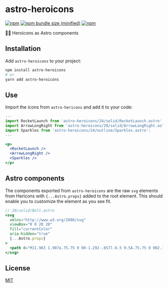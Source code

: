 # astro-heroicons

[![npm](https://img.shields.io/npm/v/astro-emoji.svg)](https://npmjs.com/package/astro-emoji) [![npm bundle size (minified)](https://img.shields.io/bundlephobia/min/astro-emoji.svg)](https://npmjs.com/package/astro-emoji) [![npm](https://img.shields.io/npm/dt/astro-emoji.svg)](https://npmjs.com/package/astro-emoji)

👩‍🚀 Heroicons as Astro components

## Installation

Add `astro-heroicons` to your project:

```sh
npm install astro-heroicons
# or
yarn add astro-heroicons
```

## Use

Import the icons from `astro-hericons` and add it to your code:

```jsx
---
import RocketLaunch from 'astro-heroicons/24/solid/RocketLaunch.astro':
import ArrowLongRight from 'astro-heroicons/20/solid/ArrowLongRight.astro':
import Sparkles from 'astro-heroicons/24/outline/Sparkles.astro':
---

<p>
  <RocketLaunch />
  <ArrowLongRight />
  <Sparkles />
</p>
```

## Astro components

The components exported from `astro-heroicons` are the raw `svg` elements from Hericons with `{...Astro.props}` added to the root element. This should enable you to customize the element as you see fit.

```jsx
// 20/solid/Bolt.astro
<svg
  xmlns="http://www.w3.org/2000/svg"
  viewBox="0 0 20 20"
  fill="currentColor"
  aria-hidden="true"
  {...Astro.props}
>
  <path d="M11.983 1.907a.75.75 0 00-1.292-.657l-8.5 9.5A.75.75 0 002.75 12h6.572l-1.305 6.093a.75.75 0 001.292.657l8.5-9.5A.75.75 0 0017.25 8h-6.572l1.305-6.093z" />
</svg>
```

## License

[MIT](/LICENSE)
